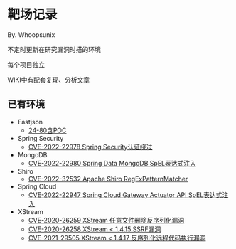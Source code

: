 # 靶场记录
By. Whoopsunix

不定时更新在研究漏洞时搭的环境

每个项目独立

WIKI中有配套复现、分析文章

## 已有环境
+ Fastjson
  + [24-80含POC](fastjsonDemo)
+ Spring Security
    + [CVE-2022-22978  Spring Security认证绕过](springSecurityDemo/CVE-2022-22978)
+ MongoDB
    + [CVE-2022-22980 Spring Data MongoDB SpEL表达式注入](springDataDemo/CVE-2022-22980)
+ Shiro
    + [CVE-2022-32532 Apache Shiro RegExPatternMatcher](shiroDemo/CVE_2022_32532)
+ Spring Cloud
    + [CVE-2022-22947 Spring Cloud Gateway Actuator API SpEL表达式注入](SpringCloudDemo/CVE_2022_22947)
+ XStream
    + [CVE-2020-26259 XStream 任意文件删除反序列化漏洞](XStreamDemo/Demo)
    + [CVE-2020-26258 XStream < 1.4.15 SSRF漏洞](XStreamDemo/Demo)
    + [CVE-2021-29505 XStream < 1.4.17 反序列化远程代码执行漏洞](XStreamDemo/CVE-2021-29505)







